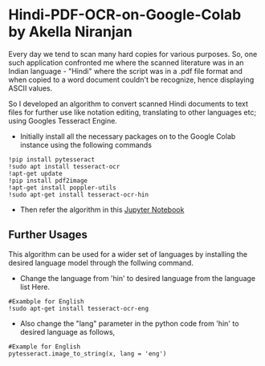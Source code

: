 # Hindi-PDF-OCR-on-Google-Colab by Akella Niranjan
Every day we tend to scan many hard copies for various purposes. So, one such application confronted me where the scanned literature was in an Indian language - "Hindi" where the script was in a .pdf file format and when copied to a word document couldn't be recognize, hence displaying ASCII values.

So I developed an algorithm to convert scanned Hindi documents to text files for further use like notation editing, translating to other languages etc; using Googles Tesseract Engine. 

- Initially install all the necessary packages on to the Google Colab instance using the following commands
```
!pip install pytesseract
!sudo apt install tesseract-ocr
!apt-get update
!pip install pdf2image
!apt-get install poppler-utils
!sudo apt-get install tesseract-ocr-hin
```

- Then refer the algorithm in this <a href='Hindi_OCR.ipynb'>Jupyter Notebook</a>

## Further Usages

This algorithm can be used for a wider set of languages by installing the desired language model through the follwing command. 

- Change the language from 'hin' to desired language from the language list <a herf = 'https://tesseract-ocr.github.io/tessdoc/Data-Files-in-different-versions.html'> Here</a>.
```
#Exambple for English
!sudo apt-get install tesseract-ocr-eng
```
- Also change the "lang" parameter in the python code from 'hin' to desired language as follows,
```
#Example for English
pytesseract.image_to_string(x, lang = 'eng')
```